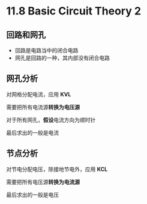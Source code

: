 
11\.8 Basic Circuit Theory 2
============================


回路和网孔
-----


* 回路是电路当中的闭合电路
* 网孔是回路的一种，其内部没有闭合电路


网孔分析
----


对网格分配电流，应用 **KVL**  

需要把所有电流源**转换为电压源**  

对于所有网孔，**假设**电流方向为顺时针  

最后求出的一般是电流


节点分析
----


对节电分配电压，除接地节电外，应用 **KCL**  

需要把所有电压源**转换为电流源**  

最后求出的一般是电压


